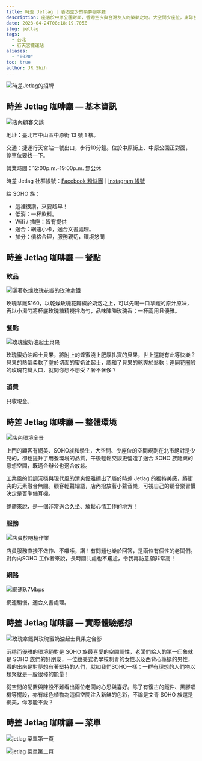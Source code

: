 ```yaml
---
title: 時差 Jetlag | 香港空少的築夢咖啡廳
description: 座落於中原公園對面，香港空少與台灣友人的築夢之地。大空間少座位，庸碌台北的喘息空間，SOHO族的意想之境。
date: 2023-04-24T08:18:19.705Z
slug: jetlag
tags:
  - 台北
  - 行天宮捷運站
aliases:
  - "0020"
toc: true
author: JR Shih
---
```

![時差Jetlag的招牌](https://lh3.googleusercontent.com/u/0/docs/ADP-6oG_RULEyBJbV86iMGo8ep4FmPL5MfCcBTyWYq54y4_XewKiR8JrEV0MnoQ4Z4_kIm6ObFfMNF5zA2oGY8CJehGhZTtaRR87vFaVh89CUJqyvcgxDMbWIxTmiJDY_xEGFCLjHugHUstOZRPxqx4JDv7_TkgEV1z3bSKnrDRLSPwXqtiog_lFvZFVBXHQw8-jGME3uWNVjESh-pjkmmDy_-HNecHBNDkua7aZg7HalmQGP8Yl1TopLAJqHB5N4gnvAuikKxhw_mnbK6kSyHZHCqWtKK1RVPmS4Rair0tkB83MQIqHUKjtVMzqklCYZ94qyLFgfJJ9ZJHsrSf_wSwitMfi6g9UrTkg5zYeSZYb5W5dAR0P-zgV_rAB8z6Ct94LXUwm0H1J51lpD6qeLQggN2T-iWagonfBETGsChv23Nf0ydyEXQN_37E0hAF3MPFHV0kAB4nl9wg7nJqmaTlKNZcotQglxgfs1Mpx52kJ5I2lSq-ceK6ZKjOrUsoxbD4G67f678C05pnlyV9jxpJSRo3xyAPy-txoLRDmqArhNsIQb-DABFXU_Q-CMZJQK9tcnL7DB6iZ82KJc9zbY7vDv-G4mYv-XGxQQgVcoTBSUHknbYDfPv-mXi8OpPkYVPh3QNvgvFrLAMw-a9ygZKcPcJ7uKtopFVWOeBZ6ZL_kBfw3ufVeAs3WzsyFkrKqfGbPJ6Hf1jcI2EpzZPcjPtwGfu30eCkyj-GHGQs4MGgXzfCHRd_zl6DAaGrPOyNRSxMNhbn2XrDhgsNBq0-t0UPaGrDJHAQNKiHTxXFBzq7PSoI5ATWgFRHsTrKfHq3iYD_xsuS8q7eztd_U8r-WIT5NyjtXepw9mxMobaiWXoIvVJQL-osTM_msfXbuB6EhJV0El8fdPipRT8tFNiSVN9szN6a1BDxxcpCiocJowSnkjPdebTKyPU1AVow_DXTR0WtBxGvSPmlfwE_16pQd8oHNKt94YwStEc7GjFQF "時差Jetlag的招牌")

## 時差 Jetlag 咖啡廳 — 基本資訊

![店內顧客交談](https://lh3.googleusercontent.com/u/0/docs/ADP-6oGz_tpO-1DQLl8yj99TORmvLxyNfNoNpN9s9BSYkRluzAEOVJySu1zqtw-5XCrPwpAWnzVzOF1k0tjTfKPnVqSsXJv6gRbUnqTxOt9LqX9kwuWraIO92Nmr6uBHlnRnevkUvUVNDQNLd61jAw65tdcrKWJVtHPLb-fRHIL9dUS6s0N5Edj-pDTWbirzRaDj7xoevugBCR987P88Z7WXj0cZZbXkr0UJW2rKAF8G4zUj_dS2qeDXGB2rLZWaAnxAu4LP7oC8-tsGmf7qA3rb0ysEu6wuQq4gRSD_-gNEnNZfQPFf34ZSIOBeMWNGRpyBAcdDxxTqtd_CxAhSDp-Px-rvfHx2coDAMtd67K3wL2Qz5SQCVbPwFdwDdtFhfr7yX4Noier7DT2Q3XgFnjgjNiR9-xhn_Ie_J-BCSOTJ6_KEvW0MIZfYXM_1xrXLOS3HyIhMphMOK-mTvomzYPH7feoXWq-X-5RiCcCO4HuRyytgr97ivp3N-NenRa-QhSz_jZaZj51ht3i8oopInRLD2SCh4sJR54dSZmPglggtZ-9-K1ixC_gRIG_5iy1TnHrM6vG89XBWdae0_Ivk4YiW8UO1koZbTP-sbSf9zwwcsFAdRRWUIt-syjMy0eN9xy-3RO5biUQqU9ZtGSl_K5mrxp08wT-tk32RZtUNao-BA3OB_P0tkhNaQ4GUEtkJpfI1v9LO48Bwd7-t4100kIzwpzGZtUtqeyJrjfPDCYBbwnj909_krP1yPjdM20Kzgd7mSmD3vkRjgEQ9zXtOo5tQ1L_hlEc9Gt-_BDUT1W85arC7jQM1j6Yx3qhHXCBFKMYwb-so4e3i3Wsi7RjuvnCec-a_4efR6PSS93leHM1QKkpdSi5mzfOUwuAqfTTOYaahxsZy9ShCT5Taj6seoaiQjcDjQDhf91Fc79_WpkzgzrHo9LaLXs6umjuL_F2yxXLgbsZE9QqYe0Vqi9J_7Hsz6sLfKKeOMbWEKpD- "店內顧客交談")

地址：臺北市中山區中原街 13 號 1 樓。

交通：捷運行天宮站一號出口，步行10分鐘。位於中原街上、中原公園正對面，停車位要找一下。

營業時間：12:00p.m.-19:00p.m. 無公休

時差 Jetlag 社群帳號：[Facebook 粉絲團](https://www.google.com/url?q=https://www.facebook.com/jetlagtpe&sa=D&source=editors&ust=1682327994189856&usg=AOvVaw0htjUA5uyQcrxymRWwKFK7)｜[Instagram 帳號](https://www.google.com/url?q=https://www.instagram.com/jetlag_tpe/&sa=D&source=editors&ust=1682327994190007&usg=AOvVaw1mqg-QRxAVxVvbQSYXtk05)

給 SOHO 族：

* 這裡很讚，來要趁早！
* 低消：一杯飲料。
* Wifi / 插座：皆有提供
* 適合：網速小卡，適合文書處理。
* 加分：價格合理，服務親切，環境悠閒

## 時差 Jetlag 咖啡廳 — 餐點

### 飲品

![灑著乾燥玫瑰花瓣的玫瑰拿鐵](https://lh3.googleusercontent.com/u/0/docs/ADP-6oHTLUdeBH07zYD30ks1px2toKQ4DM8o2mAhU8-aY6BkbA8rnrhaSjUuAUgo3ElVAjy5DXs9vNC9Hd_Q0fIsg9uglkNfBevqO6zjtzjs6cZv2tPR5sU-MTYSwF0dqbAC0vFWkFqXjsUKBPp0tZo9WQPJhzhOPtE6AsAre3NETYy7-LcyD9_eBe-Gl19SpLBr29HYSWfBeH_soUFasPHBeDTtE7WE2QfIq44lWBPfLbQrnhE2opz9hTbb-E9NfXLH6QVOs2x92HiDJNbgHnmHM7WPKoEHr8fdlkQHM74bl2f7i3f1HcZU1cTyxldzqHxXatsXHtMYOGY1gSCJ8CWO1AkWaoL9rlS5I3N4vl327xs3rzlNJTYrUGcImvRsaEjiVEFG-fVGdHo1GjjBUV0dkJSKa8hz5HiKTnatcbs2GF9CNHEPrtq5OYx3BEz_MFktboXRb1fJEIrFc0nQeA2__Z9DiNyG0JPTurrE5aSat4tS78LHb0gwTq4K9zZMe73mnIxND4jdgMCppaThyxka8-dcd4hLxAUlhTprnAWrSQxCFOb6SgSBtJe7PSqE_cFR3p-42VRbVDU2NIIxHynTeBCGgeQ4bPfRlEeM8UYnT28hsZfF2yAwbtow3lINUFBvl8DCXhj2CHK_dwFjbWZjDMf7WPcPL40ZRAoag7-si9vW5Oe41h7BNexIu6ze0typtUZLW_GliUMagElVmbdnNvodz92RC1M1xnhKlq8xqW3Lef1dtMvBMsxPNNhVJBtNyVJNxdtGyCOSKgzjbY3I4GaiBlY02qTksgH5q9tCaJJtg1IhP_icMzuE5INzw0U4uLuDu8rvmStz_TFjWrWxQGPMGDK4ZDSldkOq30CRZhCmM7NFTGQhGPTP8QCqp59LQ0MLTz33HBKpMlBpdJ2fdWTTeZkcr4OZE5m9KNpnttxe4Dunu1oFEtC_Yk71DoiV1-Op1l5WXRBuQvzjqxAOETfLZ4MjPNQvdf54 "灑著乾燥玫瑰花瓣的玫瑰拿鐵")

玫瑰拿鐵$160，以乾燥玫瑰花瓣綴於奶泡之上，可以先喝一口拿鐵的原汁原味，再以小湯勺將杯底玫瑰糖精攪拌均勻，品味陣陣玫瑰香；一杯兩用且優雅。

### 餐點

![玫瑰蜜奶油起士貝果](https://lh3.googleusercontent.com/u/0/docs/ADP-6oGmjgT7Q-eYITqid4TcS87OgiZmy1mtpUCLQi1bJ6Hd0_fFfhStsMB0YwSAnIKMu9xjlUXrQerCbOXuZCIO3BMtAhbLPndh7jLanNAtoLbJJaSq1w3JnXGw4MFnDG0B1r3XGWGQyJ13tljBfiLTCzCvXVASQ6YBN8tPLDHfuS5m2w9Hd_p1NS1Rvn-dK72VP27zxz6jW6BK5e8TVgm03tqXOP0nOH5hMbzwugN4EdcV1_VY0bhsgoaYvN4klhUKu5eeUx29Y-21uGLRh6GNr40TOOgWUYjkGf3dt16m98kRKL64p0r3EFkSueAliwcDKASjdZlrRtVdcDkFs-pVe5A4OaROGKacVT-_SGqF6yinOIXXq1YOvtuIXKBi-dO2SYbxW4iGGIYT_b5NXsoVTCcyaySZ2B-rvVXoQOj_IwhKOwV91piDExibTFXgRwahOqDMlBjNBk81ZfB-KRJ32-LAm8AYI-DGbLLmt_jPqWTEb0RX4-zKdtypoV7qj7W6oMozGO3UOCH7IzzTsfynLm3FvDZym7YrEBEQcErOLcVo9bBBPG_AqTsK0fn1O_pJKCC0QZfguV_4nG-XS--ys87kpDxMCi1da1sxr2l20rnC4bYWAxjXBvyAsFhJ3Zkh8u4RAR4ec8xDroyQeYNqvTBUH67hL3WAXDx3VxyQl61NWOYnoZQ7Y3G2YumhEiqT5qkriF_7kazv3YMIYBIWLX1n1rlIQtw62vsxsXfLQ01DitNFEu-Jr-0Url5edv5BXPOrpLbCGsHbsQc-dlxHAe31wQFMBJW9DPYkrUA7TiG_jASxFPLENHN4OTE4voYQB46aaG-QTt1WgaC0-ygYR6k1_nqXa1MyDsDVfOY3k38KSmD37BdpWdF_66DVp2OfuJknBUhrZ0sa0p9E_FgwceWaXNpMnZtXm38Msqu2-HaxudWUT6nxIbL7Me-uXDVzu4SJIwvNP3oSoFRXM5hnzw6LbY8gVVETjcPq "玫瑰蜜奶油起士貝果")

玫瑰蜜奶油起士貝果，將附上的蜂蜜澆上肥厚扎實的貝果，世上還能有此等快樂？貝果的熱氣柔軟了塗於切面的蜜奶油起士，調和了貝果的乾爽於鬆軟；連同花圈般的玫瑰花瓣入口，就問你想不想受？奢不奢侈？

### 消費

只收現金。

## 時差 Jetlag 咖啡廳 — 整體環境

![店內環境全景](https://lh3.googleusercontent.com/u/0/docs/ADP-6oFCCvNYJqPki-Q-2kc01oTQV0drS9WYeQWp0VW2jc7kqTKFcExaWJctZkQ1KkE85shCiq85X0bMV9rV_L5Dy82DC4-b4tUCVATUUzxEP_8NQ7wDx9k3GhIoa2fr9RjxoYfmaAdlpWvEgb7s8dEItqqUFySXevkEW6zsOHzubfNyG7ubci7sdjcRsrzH9zDyDeGCAkR23EgfDhaUU589RJOmG6eagWoraEEQ1jGNaCSxQ0ac1rRMAtQkPdzH55b7anL6php3rVjTCSxPYEBEObOndMKHCfE_g1xmNUOHfnIVLgw7dyPo6EEkhleSRyblIbOJ9mUuJ4WsWd3LQZcWj8e8bGPVFE9wMWrKCvxFgBOnmY6ewXuf12y1fzKnkM4UFymchMC_uZkoVYJ-f61tpkWtU_7d25ku8azx_0uKeDcWAD9Jfs_Fmahg58iQSqyFWFPvpW9pCPju295gvd2FP1MA6XyGfK_-W5r45j64z9Y2Swppoebp1jjJ9A2mt5yQCGHlH0_TK44sYCm-WaI704uzDlTlDbYKRjjFc4hOVGfoBJQqpjCW9b8SBrsCPtSCrd1ieIEDuJKI-Q1aJ5smW2uIm7IVHAv10f7IaxE6LKWa5n4gxFXMr_xiA3L8RR2C47WzKKLInWVxxnX4pYK9nKZqRtuVF6n_jvR_MJsHPCQkNfnIZ26TSuewDnkoPHaOT0QaeCV8X569cVfYH96K9UUkl0a4A2Y859rByantvxBZ6Jh0jodqG0lcLFPSMd-oFj9JJSbTUtqA2JL_oJbcgzVSmHxiy-joSISQeXX6ydpvhsrnyeZhehP9uP6-Za7C8i_2E9AGcTFxzh5uym_U_RcvKzswRno51GDfxoOMQx64jJmdfTHNlzkVC54pr9D8gEY6VA2JzpeBOqEr_S3oRlwHVBI2U3kPPQAerfzEblc7awId6huL8N8TINaUV3jgemSl1zySrEzb3iKj2fGvZDkMK3ZlFw0q0uFH "店內環境全景")

上門的顧客有網美、SOHO族和學生，大空間、少座位的空間規劃在北市絕對是少見的，卻也提升了用餐環境的品質，午後輕鬆交談更營造了適合 SOHO 族隨興的意想空間，既適合辦公也適合放鬆。

工業風的低調沉穩與現代風的清爽優雅擦出了屬於時差 Jetlag 的獨特美感，將衝突的元素融合無間。顧客輕聲細語，店內撥放著小聲音樂，可視自己的聽音樂習慣決定是否準備耳機。

整體來說，是一個非常適合久坐、放鬆心情工作的地方！

### 服務

![店員於吧檯作業](https://lh3.googleusercontent.com/u/0/docs/ADP-6oENd58-QUl67L4mlL5M3sEX5fvXd0Xx9zRqJbJX6f4xDcO46V9dICD2dJxP9XQNnCexllnoX43JtQtT71h6ui2NFUyh0D68Cp2aoI8HoR1UDmBpVoMlZa1BaigEEJdR9om7cAM3IFof4zuXrv13Jtt2Xl8lTNrP455cZfPZazwOyeyOGogkZnziVjG7exOHbPps8kz0uwYkrdiqxvj5RqXUZC662OA_4Rf_IPGI_WCsgJFMfw19q3LdAhaANJOh8AxJr2vrO8vO0ZZmJ2CJTz8szBzJz09tNJe4__SM2Io0wbKpRdAk-KyHib3AjeNmgnnoZlRvuV-pZbay0ngJpVsD519hXj2ZKmBOHKLM1WQQkzmxktOwoXmR01gl1fd5_Ebek6lJM-Vb35doJedJPukYfm2Th58DyFCj8xbbkT97EuhtMNBXA3K1QnCAQxCMAFUOG1cBlXBzw6HtYScgXKI3DOLwOr-356oiWgXym2jFNQQ2ihHF7V40Qe3N0wF4bmmtbZAoUfD1gE3mLzJ-aWCrhJgmtVQD0Ftp769MQ0y_CbiIFWWUtjDqGvFVQMyMQbBncnNh03iE5xCpb3Vi_Y6Mr_U8zT0WmuA6rpOKp1BwGlOzaGverl3GthVXTT2GDkH5zEH5z3jA0MNbCvIRu8korQe6tSZFPYDWZ3JLhdmBXM0O8cW1fmvv1hWFZU1csQ6rDfVLFVZLpR9RINljWJ12Mi4-AcOu65qnw218JLO0UTyOO3ngVJWlybSdXkma8FFyYk0c2PxcZ3pcAVeJhIE6XLo02LFxE125Xzx_vy4ZMPZ87214V9K2zoqLBEPz1-V7Yowymz_lFRZfy28eAxG2toBSSHNKIph9yUXgqOxcnippYP8TbaXhv96i21MpREFZriPmeY0QPd2nqrhPdl4i3KNJZuZmpLQRpDkIAMgRknn2RpK7KuKxeZl7z8ynGs2MZlbL00bkcnCKBdAq4ILDQ0ILoT3ht_vp "店員於吧檯作業")

店員服務直接不做作、不囉嗦，讚！有問題也樂於回答，是兩位有個性的老闆們。對內向SOHO 工作者來說，長時間共處也不尷尬，令我再訪意願非常高！

### 網路

![網速9.7Mbps](https://lh3.googleusercontent.com/u/0/docs/ADP-6oEhZ4PmJiHchqkRa4jgMt3R6d1cY4bG5wWCQrb1NDCp74YK69SozRRWldKMbireX9PLIVvQhDLIEVjBXOLomFPqHmJPS9gPYAXUKGIhe2ZRCxPLjJMtJ11pdmobB4yGmnB9bzL1bX-hdQLcOUND1qyVXQ-gAH7UdCClIgXKc53xxaJ6UeklIg9EJIvWiiGcpVB0hHKjq-TmxKxnEbJSs9XGv4ZojDcY0VN2E1peAS8MlNpWQpfHAGi5Y4j3j2-Yil3CHsa6VZODRSRPXBbD-0XQIQgW5B_8JeAw--fTZiIh0ew0um7dFUcegUKEX8F-d5Tsi1aypuybYo8Ua2VcgA8IV7cLQJvOMSXDSHummQeBewj0QAEyZHXI-6iuqofNpOpOCmpeqexyJvrjLFqQOZhyNVy1dCmS3PlxvVE-NcdWP8N0HqyaJHWwPhXfP-RkcaZfYdWAf3W394IoSWA3uucp6zXQs09KZMRdfPSND2SNGwM0_bIIXuYyU805ifr3NzUDmwnEmkzMFW7qezIchmkzUC_3XHJMyy-CMI14hnB_AlpW62-Az5MNgkuJ72BOyLkYRXnQSi-xx98rvpufcTtkEHDb6hWQ2deJZx5HqGkruXOWarvL1-iyY2gefGiq60864GAsYhrraJVAXfNUhCHdKhWmXHjHfY2wmcq7ntP0Dfq3BEtBN3JJI-4q1vAglwzkCW13NfUUXJ3mbIOZVPseDOXxS0rkfkMcSfTUwEJ5tHcQXupQhEk1k3yafBBry1N6WFFEr2vLPZ8AAyjgZxSKgIc-DdpAQt1_yv53pkKV2QPckB-xdoc4hW74U9uiY1A94jowifqQDoJHASzjORNOXklV9CFE0vbdV4z0SfQGQ1_XYckRK0bjVrVk8MJZRXttZ3Rf4zjrll1P0YkrNx8laOUcCrbJcGSH5fBskGUbQQ90NmXq8b38RU4_RzfFvONkTGmckOwcT451fljlFz6Gb7f54W76Tclf "網速9.7Mbps")

網速稍慢，適合文書處理。

## 時差 Jetlag 咖啡廳 — 實際體驗感想

![玫瑰拿鐵與玫瑰蜜奶油起士貝果之合影](https://lh3.googleusercontent.com/u/0/docs/ADP-6oG-IfwM1nSEMZX9oS2fak0bAmbpovDPsGZ8Hvo5TVGoz4IpdEwhX-tiKW-dgYSTFiEUgEZGc3QOO6FGRNXu-DKorBI9bh39l8WSWu6mGbCgC8oyDI3Mp1H0n-yD38PHpcGRAcjk6JWBYOIhW65z3v_RM1LKG88QxFPs3fQrctcJQ4AR6D40qyWQbu_RIvbJG3GVt29upNXvqDeMgt5KVvYIm3K0DpUDwbJ89XH7dOcaZi2bLKZdpo0b-Jaexky7AuA-fLPpWFuQNADZpnUCk0uOlpbDPr7LySGVtPoO7zu8H9_zMq1OfoRHsit3nJ5pHWhTAR8nKC3RiCItfOoNu9rM8OaFXcREImmFtfqOtvJRbuh2qypKfSSrRkGOv9k35IDIEREUYpKzTbN6u-9hFJ7KlhEyXaXvxyMZZGkm6xCBEX9oAB9UnRVeQmIWxLum49UmKhf3kloZ0_FSuKe1m4uhJHJGRW4o0P73q4vNOB7aTpMiigRyb6e9I0xXrX-Oxg7bxbCcKA0J5pYQpdMklm0MLR2uBIdqmghlaa9gHs_ez6HaMHKuRExVysteKcCPI76l7DGU3stb-_SYIlNp4XDulPK7CnpkSplrcCsfpCee42GSvNEfVtCA5Tlcw1ljllWFxVh3DgvapS81hCgszCJBV-4Ptp8qPFROx7R4PhZH-MlRhrd4TJZUA3mHtXwtA2VkcEUZH8z4TV5lj9-w6cuSK76WoId7kcFHuDjbne_AWra_2YXbsJSWk7zIsa9WnZ_VGIz2UQfgQ9aMXXXyPXSYJQyVbuBXrfBAqFtwf_6Hl_GjUGKJBUdNfw0Da3oFnGXBHk4Jdiai53ktUL_PkljDl7LU9bK2K5dhfDioUZU-qunjF3kMEBMovZltPtGgqjDHl4B-jHkDGV52IdWyuPSIAGuFw-TGknhjS4vEx4iYn92ugzrDkRsS9wT26TYax0rhVgDoSslXIaqAlv8S0Qj_mNIcy-bwRUIB "玫瑰拿鐵與玫瑰蜜奶油起士貝果之合影")

沉穩而優雅的環境絕對是 SOHO 族最喜愛的空間調性，老闆們給人的第一印象就是 SOHO 族們的好朋友，一位紋美式老學校刺青的女性以及西背心筆挺的男性，看的出來是對夢想有著堅持的人們，就如我們SOHO一樣；一群有理想的人們物以類聚就是一股很棒的能量！

從空間的配置與陳設不難看出兩位老闆的心思與喜好。除了有復古的鐵件、黑膠唱機等擺設，亦有綠色植物為這個空間注入新鮮的色彩，不論是文青 SOHO 族還是網美，你怎能不愛？

## 時差 Jetlag 咖啡廳 — 菜單

![jetlag 菜單第一頁](https://lh3.googleusercontent.com/u/0/docs/ADP-6oE0QENvCk_4idxhAtNgfK3pIoLd7pqcjerxkbFuQwZlV3lVTp1DQHMDLXpLmKLWGaAxFTT0fSNI0rB0Nh9JPzymBFy6BXNiveg-EMD8Nx-RBEPeVW42p2MEcZDJEUEEqfGJ0ZQuvGSHteIsGmbGN-2wUqWrzZgHVtFGltFXjNSS5uY1cd-3VuoAeZLg1-OR9Co7URQ3jzU39yj1-0WjEjn3gVeMbHmb7G4A6Gzsu8NgFrsj6sjjIghjgaNMw8dXFyuzRmfzLc5u4bGh_gQQb6RgFQGqVrNueaoCwhe_-_QrfIw9ObouRfG4otCluNhflgVPlBZFyibX3Gi8ZxEEQT3TGYhrEmUxCqZHPyHLeHAc6nZSgDjrPFLwOvQrMTqq8RA07wRg-5L2dixcytRsgZAmcXihsbMyqde_sTrPOQErBbJ_UHblaXSZ2O5pCtOqGi7AkASolOMvsAA23xGOcJ641yp2PNLvsyv65sWfw-62LftA_MQzPTa-aCW6kJXziBrvw9vJ-aJd1KvNIdbhdXq4eNjWwUegLih3BuVsoTO3LUVMlXF-jkgf5xva3m27R3UeLSSzR4Fn9Y659PfTGp6jmT_QpGL9kaCRVXWv2_jA2IoL4hiPzmroOMSu9L9brmalHwD3CzEMoC7eAfYpes83XXZeNxPGi-5JQYzG7RTZhtTc1ttQ9mUDm05HL0A23dSJuXjXbvbBfI_YPe7Vxu97EPdQ940N9zaZib6ojM2UDqxDyd4KyJtuKiSafwCtYQtp4TvaksjojvKB6p7oAOesrw0tZ0iaaTNDouy8zAj4p1BbtY-MtEz2KpLuIPZ5dyAPsQsE5j1lM3quiKBc0rLuPO_oVjUooALFIoYwFHBSxd7h-lFZ0kvCBsRKLbqKAcNNwIVidUHB73sWafAryDA2AV6v81ssmF4Nrm4KttAfGmE4wb9Af10-EVZBYrmNvWqN5hpa346KEU-wBVrmJ27wdfYE4fd-UH81 "jetlag 菜單第一頁")

![jetlag 菜單第二頁](https://lh3.googleusercontent.com/u/0/docs/ADP-6oFdz22a_ZgPRMuWsb95eRzjXs7TEsRYYqcZFDOBejnPiDIA74Y1d9yX-4NRUw43nTwMby0kXunN40iOjit37MagYAxNlXcc6rMT4E-pD-a2UGKidBdK_HkOHBBneqaRMoN__70WqcMhSR-K4olur-jSrDQUCJ0NAx2dzx4fHEjjs7-nGLZK4lCG-1559vDD4DmoHMWTyls8yZrahZC0QT5ZinrYuYJIxK87sMP1uzBF68PUxXQsjeyUpkYRVigG2hLf_eKXy2_Ra-H7dMQfaGfC4Qs2FyCV8lxSomaRjZlNblIbhm7JS4N51tl2XOaAx4D1qtKkcZ0g3ovt0knWT7MNU-yt0Uvo_TOXCc7pZ6GvUVkfqR3G9vzJMiIr5AGeIwNdu_2L-bXR_L82FMymxpn0-zvGH_v7E86RojfKnMk5sAb0rEQLP_OE8Cp8MkRhtyQMapnD2hNGvWds2y0_AZV-Gy8cTYk217UNrFHo5xAHD27aBhxrG197hDd3TNwZcqNypJacvS0DlaSXKOnokvlpAL2rjn6-4tMoEN21xQsyItaAgWz8weN1-BQvafsWCU6xjP2-zI8GyRTUMyQUpKfn8iZGkBplQ84VfeRqppBi7cLJjRO9IN_9d1v9H2XuYsOFfTRS8TcK-DW71IH6HAjwQmiJ5_a7JzSVV9SACTUIuh80FsbOsjizE95CbQSQf_brcXQUaNrFha49KRc8C9W2xYOYnRlnK47n2RJD72SjAYhNADhd-iEUSwhBnAHD16kHs9SAgw3I_YLneMBN-7T7ZQ9QSFXhBLQNmUC70u2oKuLG7nud4f4zSlO_iTYYJ9JXVHrd7QVbPDQOsMUqUcSPaekZ7xvEDhxGELW_346BxkLDJex_KR1rAlByP5gsqWvrMpepcI6yHT7pdum9ZXpEmIMyzrbfNBRVtwG5panNplhZBJXaEm3Vvjmu6wDDVnD1wn4toKnjuHYTLILHmOPjk6f5p3vRoEkZ "jetlag 菜單第二頁")